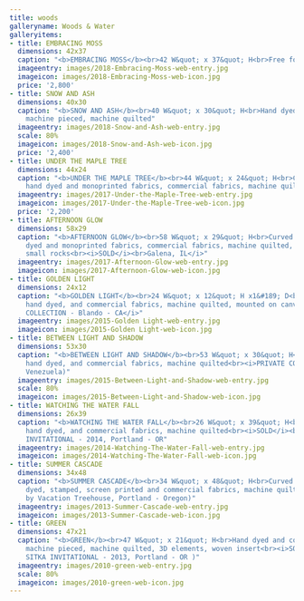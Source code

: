 ```yaml
---
title: woods
galleryname: Woods & Water
galleryitems:
- title: EMBRACING MOSS
  dimensions: 42x37
  caption: "<b>EMBRACING MOSS</b><br>42 W&quot; x 37&quot; H<br>Free form curved and straight piecing. Hand dyed and commercial cotton fabrics.  Machine quilted."
  imageentry: images/2018-Embracing-Moss-web-entry.jpg
  imageicon: images/2018-Embracing-Moss-web-icon.jpg
  price: '2,800'
- title: SNOW AND ASH
  dimensions: 40x30
  caption: "<b>SNOW AND ASH</b><br>40 W&quot; x 30&quot; H<br>Hand dyed and commercial fabrics
    machine pieced, machine quilted"
  imageentry: images/2018-Snow-and-Ash-web-entry.jpg
  scale: 80%
  imageicon: images/2018-Snow-and-Ash-web-icon.jpg
  price: '2,400'
- title: UNDER THE MAPLE TREE
  dimensions: 44x24
  caption: "<b>UNDER THE MAPLE TREE</b><br>44 W&quot; x 24&quot; H<br>Curved piecing,
    hand dyed and monoprinted fabrics, commercial fabrics, machine quilted<br>"
  imageentry: images/2017-Under-the-Maple-Tree-web-entry.jpg
  imageicon: images/2017-Under-the-Maple-Tree-web-icon.jpg
  price: '2,200'
- title: AFTERNOON GLOW
  dimensions: 58x29
  caption: "<b>AFTERNOON GLOW</b><br>58 W&quot; x 29&quot; H<br>Curved piecing, hand
    dyed and monoprinted fabrics, commercial fabrics, machine quilted, hand appliquéd
    small rocks<br><i>SOLD</i><br>Galena, IL</i>"
  imageentry: images/2017-Afternoon-Glow-web-entry.jpg
  imageicon: images/2017-Afternoon-Glow-web-icon.jpg
- title: GOLDEN LIGHT
  dimensions: 24x12
  caption: "<b>GOLDEN LIGHT</b><br>24 W&quot; x 12&quot; H x1&#189; D<br>Curved piecing,
    hand dyed, and commercial fabrics, machine quilted, mounted on canvas<br><i>PRIVATE
    COLLECTION - Blando - CA</i>"
  imageentry: images/2015-Golden Light-web-entry.jpg
  imageicon: images/2015-Golden Light-web-icon.jpg
- title: BETWEEN LIGHT AND SHADOW
  dimensions: 53x30
  caption: "<b>BETWEEN LIGHT AND SHADOW</b><br>53 W&quot; x 30&quot; H<br>Curved piecing,
    hand dyed, and commercial fabrics, machine quilted<br><i>PRIVATE COLLECTION</i><br>(Valencia,
    Venezuela)"
  imageentry: images/2015-Between-Light-and-Shadow-web-entry.jpg
  scale: 80%
  imageicon: images/2015-Between-Light-and-Shadow-web-icon.jpg
- title: WATCHING THE WATER FALL
  dimensions: 26x39
  caption: "<b>WATCHING THE WATER FALL</b><br>26 W&quot; x 39&quot; H<br>Curved piecing,
    hand dyed, and commercial fabrics, machine quilted<br><i>SOLD</i><br>at SITKA
    INVITATIONAL - 2014, Portland - OR"
  imageentry: images/2014-Watching-The-Water-Fall-web-entry.jpg
  imageicon: images/2014-Watching-The-Water-Fall-web-icon.jpg
- title: SUMMER CASCADE
  dimensions: 34x48
  caption: "<b>SUMMER CASCADE</b><br>34 W&quot; x 48&quot; H<br>Curved piecing, hand
    dyed, stamped, screen printed and commercial fabrics, machine quilted<br><i>SOLD</i><br>(COMMISSIONED
    by Vacation Treehouse, Portland - Oregon)"
  imageentry: images/2013-Summer-Cascade-web-entry.jpg
  imageicon: images/2013-Summer-Cascade-web-icon.jpg
- title: GREEN
  dimensions: 47x21
  caption: "<b>GREEN</b><br>47 W&quot; x 21&quot; H<br>Hand dyed and commercial fabrics
    machine pieced, machine quilted, 3D elements, woven insert<br><i>SOLD</i><br>(at
    SITKA INVITATIONAL - 2013, Portland - OR )"
  imageentry: images/2010-green-web-entry.jpg
  scale: 80%
  imageicon: images/2010-green-web-icon.jpg
---
```

